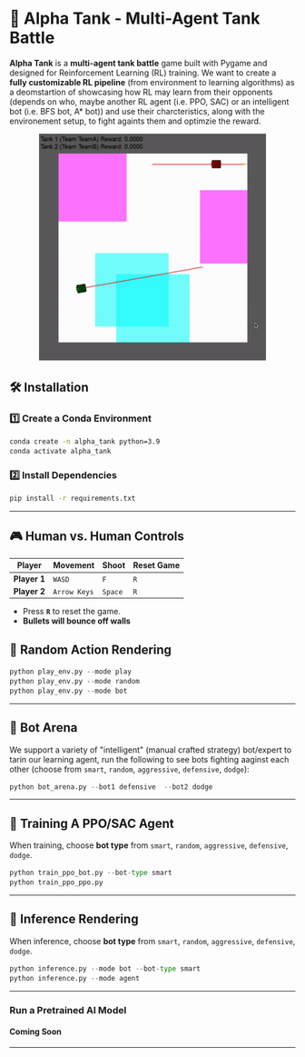 # **🚀 Alpha Tank - Multi-Agent Tank Battle**
**Alpha Tank** is a **multi-agent tank battle** game built with Pygame and designed for Reinforcement Learning (RL) training. We want to create a **fully customizable RL pipeline** (from environment to learning algorithms) as a deomstartion of showcasing how RL may learn from their opponents (depends on who, maybe another RL agent (i.e. PPO, SAC) or an intelligent bot (i.e. BFS bot, A* bot)) and use their charcteristics, along with the environement setup, to fight againts them and optimzie the reward.

<p align="center">
  <img src="assets/demo.gif" width="400"/>
</p>

## **🛠 Installation**
### **1️⃣ Create a Conda Environment**
```bash
conda create -n alpha_tank python=3.9
conda activate alpha_tank
```

### **2️⃣ Install Dependencies**
```bash
pip install -r requirements.txt
```

---

## **🎮 Human vs. Human Controls**
| **Player** | **Movement** | **Shoot** | **Reset Game** |
|-----------|------------|---------|--------------|
| **Player 1** | `WASD` | `F` | `R` |
| **Player 2** | `Arrow Keys` | `Space` | `R` |

- Press **`R`** to reset the game.
- **Bullets will bounce off walls**


## **🤖 Random Action Rendering**
```python
python play_env.py --mode play
python play_env.py --mode random
python play_env.py --mode bot
```

---

## **🤖 Bot Arena**
We support a variety of "intelligent" (manual crafted strategy) bot/expert to tarin our learning agent, run the following to see bots fighting aaginst each other (choose from `smart`, `random`, `aggressive`, `defensive`, `dodge`):

```python
python bot_arena.py --bot1 defensive  --bot2 dodge
```

---

## **🚀 Training A PPO/SAC Agent**
When training, choose **bot type** from `smart`, `random`, `aggressive`, `defensive`, `dodge`.
```python
python train_ppo_bot.py --bot-type smart
python train_ppo_ppo.py
```

---
## **🚀 Inference Rendering**
When inference, choose **bot type** from `smart`, `random`, `aggressive`, `defensive`, `dodge`.
```python
python inference.py --mode bot --bot-type smart
python inference.py --mode agent
```

---
### **Run a Pretrained AI Model**
#### Coming Soon
---
